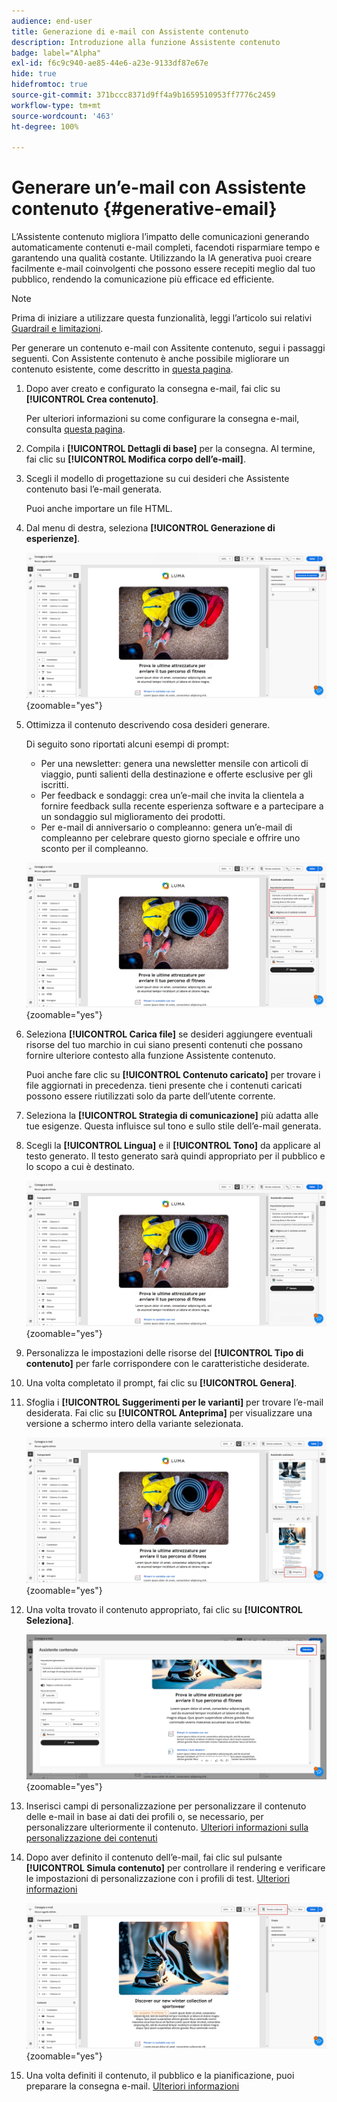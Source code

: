 ```yaml
---
audience: end-user
title: Generazione di e-mail con Assistente contenuto
description: Introduzione alla funzione Assistente contenuto
badge: label="Alpha"
exl-id: f6c9c940-ae85-44e6-a23e-9133df87e67e
hide: true
hidefromtoc: true
source-git-commit: 371bccc8371d9ff4a9b1659510953ff7776c2459
workflow-type: tm+mt
source-wordcount: '463'
ht-degree: 100%

---
```


# Generare un’e-mail con Assistente contenuto {#generative-email}

L’Assistente contenuto migliora l’impatto delle comunicazioni generando automaticamente contenuti e-mail completi, facendoti risparmiare tempo e garantendo una qualità costante. Utilizzando la IA generativa puoi creare facilmente e-mail coinvolgenti che possono essere recepiti meglio dal tuo pubblico, rendendo la comunicazione più efficace ed efficiente.

>[!NOTE]
>
>Prima di iniziare a utilizzare questa funzionalità, leggi l’articolo sui relativi [Guardrail e limitazioni](generative-gs.md#guardrails-and-limitations).


Per generare un contenuto e-mail con Assitente contenuto, segui i passaggi seguenti. Con Assistente contenuto è anche possibile migliorare un contenuto esistente, come descritto in [questa pagina](generative-content.md).

1. Dopo aver creato e configurato la consegna e-mail, fai clic su **[!UICONTROL Crea contenuto]**.

   Per ulteriori informazioni su come configurare la consegna e-mail, consulta [questa pagina](../email/create-email-content.md).

1. Compila i **[!UICONTROL Dettagli di base]** per la consegna. Al termine, fai clic su **[!UICONTROL Modifica corpo dell’e-mail]**.

1. Scegli il modello di progettazione su cui desideri che Assistente contenuto basi l’e-mail generata.

   Puoi anche importare un file HTML.

1. Dal menu di destra, seleziona **[!UICONTROL Generazione di esperienze]**.

   ![](assets/email-genai-1.png){zoomable=&quot;yes&quot;}

1. Ottimizza il contenuto descrivendo cosa desideri generare.

   Di seguito sono riportati alcuni esempi di prompt:

   * Per una newsletter: genera una newsletter mensile con articoli di viaggio, punti salienti della destinazione e offerte esclusive per gli iscritti.
   * Per feedback e sondaggi: crea un’e-mail che invita la clientela a fornire feedback sulla recente esperienza software e a partecipare a un sondaggio sul miglioramento dei prodotti.
   * Per e-mail di anniversario o compleanno: genera un’e-mail di compleanno per celebrare questo giorno speciale e offrire uno sconto per il compleanno.

   ![](assets/email-genai-2.png){zoomable=&quot;yes&quot;}

1. Seleziona **[!UICONTROL Carica file]** se desideri aggiungere eventuali risorse del tuo marchio in cui siano presenti contenuti che possano fornire ulteriore contesto alla funzione Assistente contenuto.

   Puoi anche fare clic su **[!UICONTROL Contenuto caricato]** per trovare i file aggiornati in precedenza. tieni presente che i contenuti caricati possono essere riutilizzati solo da parte dell’utente corrente.

1. Seleziona la **[!UICONTROL Strategia di comunicazione]** più adatta alle tue esigenze. Questa influisce sul tono e sullo stile dell’e-mail generata.

1. Scegli la **[!UICONTROL Lingua]** e il **[!UICONTROL Tono]** da applicare al testo generato. Il testo generato sarà quindi appropriato per il pubblico e lo scopo a cui è destinato.

   ![](assets/email-genai-3.png){zoomable=&quot;yes&quot;}

1. Personalizza le impostazioni delle risorse del **[!UICONTROL Tipo di contenuto]** per farle corrispondere con le caratteristiche desiderate.

1. Una volta completato il prompt, fai clic su **[!UICONTROL Genera]**.

1. Sfoglia i **[!UICONTROL Suggerimenti per le varianti]** per trovare l’e-mail desiderata. Fai clic su **[!UICONTROL Anteprima]** per visualizzare una versione a schermo intero della variante selezionata.

   ![](assets/email-genai-4.png){zoomable=&quot;yes&quot;}

1. Una volta trovato il contenuto appropriato, fai clic su **[!UICONTROL Seleziona]**.

   ![](assets/email-genai-5.png){zoomable=&quot;yes&quot;}

1. Inserisci campi di personalizzazione per personalizzare il contenuto delle e-mail in base ai dati dei profili o, se necessario, per personalizzare ulteriormente il contenuto. [Ulteriori informazioni sulla personalizzazione dei contenuti](../personalization/personalize.md)

1. Dopo aver definito il contenuto dell’e-mail, fai clic sul pulsante **[!UICONTROL Simula contenuto]** per controllare il rendering e verificare le impostazioni di personalizzazione con i profili di test.  [Ulteriori informazioni](../preview-test/preview-content.md)

   ![](assets/email-genai-6.png){zoomable=&quot;yes&quot;}

1. Una volta definiti il contenuto, il pubblico e la pianificazione, puoi preparare la consegna e-mail. [Ulteriori informazioni](../monitor/prepare-send.md)
